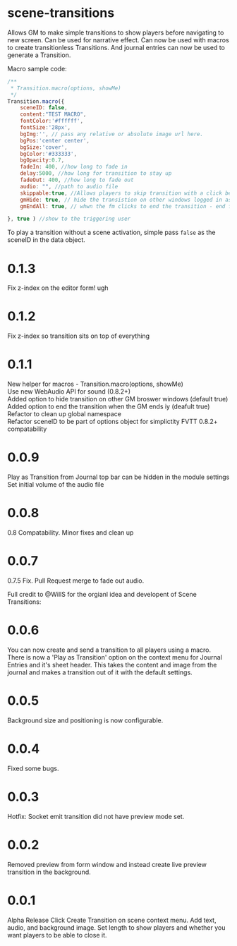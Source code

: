 # scene-transitions
Allows GM to make simple transitions to show players before navigating to new screen. Can be used for narrative effect. Can now be used with macros to create transitionless Transitions. And journal entries can now be used to generate a Transition.

Macro sample code:

```javascript
/**
 * Transition.macro(options, showMe)
 */
Transition.macro({
	sceneID: false,
	content:"TEST MACRO",
	fontColor:'#ffffff',
	fontSize:'28px',
	bgImg:'', // pass any relative or absolute image url here.
	bgPos:'center center',
	bgSize:'cover',
	bgColor:'#333333',
	bgOpacity:0.7,
	fadeIn: 400, //how long to fade in
	delay:5000, //how long for transition to stay up
	fadeOut: 400, //how long to fade out
	audio: "", //path to audio file
	skippable:true, //Allows players to skip transition with a click before delay runs out.
	gmHide: true, // hide the transistion on other windows logged in as a GM
	gmEndAll: true, // whwn the fm clicks to end the transition - end for everyone

}, true ) //show to the triggering user
```
To play a transition without a scene activation, simple pass `false` as the sceneID in the data object.

# 0.1.3  
Fix z-index on the editor form! ugh  

# 0.1.2  
Fix z-index so transition sits on top of everything

# 0.1.1
New helper for macros - Transition.macro(options, showMe)  
Use new WebAudio API for sound (0.8.2+)  
Added option to hide transition on other GM broswer windows (default true)
Added option to end the transition when the GM ends iy (deafult true)
Refactor to clean up global namespace  
Refactor sceneID to be part of options object for simplictity
FVTT 0.8.2+ compatability  

# 0.0.9
Play as Transition from Journal top bar can be hidden in the module settings  
Set initial volume of the audio file

# 0.0.8
0.8 Compatability. Minor fixes and clean up

# 0.0.7
0.7.5 Fix. Pull Request merge to fade out audio.
  
  
Full credit to @WillS for the orgianl idea and developent of Scene Transitions:  
# 0.0.6
You can now create and send a transition to all players using a macro. There is now a 'Play as Transition' option on the context menu for Journal Entries and it's sheet header. This takes the content and image from the journal and makes a transition out of it with the default settings.

# 0.0.5
Background size and positioning is now configurable.

# 0.0.4
Fixed some bugs.

# 0.0.3
Hotfix: Socket emit transition did not have preview mode set.

# 0.0.2
Removed preview from form window and instead create live preview transition in the background.

# 0.0.1
Alpha Release
Click Create Transition on scene context menu. Add text, audio, and background image. Set length to show players and whether you want players to be able to close it.

